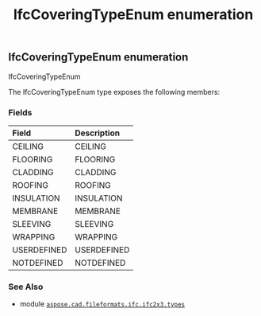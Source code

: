 ﻿---
title: IfcCoveringTypeEnum enumeration
second_title: Aspose.CAD for Python via .NET API References
description: 
type: docs
weight: 1980
url: /aspose.cad.fileformats.ifc.ifc2x3.types/ifccoveringtypeenum/
is_root: false
---

## IfcCoveringTypeEnum enumeration

IfcCoveringTypeEnum



The IfcCoveringTypeEnum type exposes the following members:

### Fields
| Field | Description |
| :- | :- |
| CEILING | CEILING |
| FLOORING | FLOORING |
| CLADDING | CLADDING |
| ROOFING | ROOFING |
| INSULATION | INSULATION |
| MEMBRANE | MEMBRANE |
| SLEEVING | SLEEVING |
| WRAPPING | WRAPPING |
| USERDEFINED | USERDEFINED |
| NOTDEFINED | NOTDEFINED |



### See Also
* module [`aspose.cad.fileformats.ifc.ifc2x3.types`](..)
